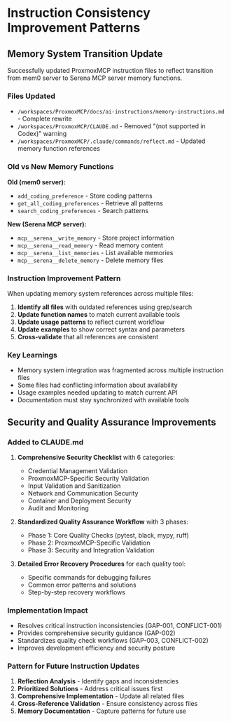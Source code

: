 # Instruction Consistency Improvement Patterns

## Memory System Transition Update

Successfully updated ProxmoxMCP instruction files to reflect transition from mem0 server to Serena MCP server memory functions.

### Files Updated
- `/workspaces/ProxmoxMCP/docs/ai-instructions/memory-instructions.md` - Complete rewrite
- `/workspaces/ProxmoxMCP/CLAUDE.md` - Removed "(not supported in Codex)" warning
- `/workspaces/ProxmoxMCP/.claude/commands/reflect.md` - Updated memory function references

### Old vs New Memory Functions

**Old (mem0 server):**
- `add_coding_preference` - Store coding patterns
- `get_all_coding_preferences` - Retrieve all patterns  
- `search_coding_preferences` - Search patterns

**New (Serena MCP server):**
- `mcp__serena__write_memory` - Store project information
- `mcp__serena__read_memory` - Read memory content
- `mcp__serena__list_memories` - List available memories
- `mcp__serena__delete_memory` - Delete memory files

### Instruction Improvement Pattern

When updating memory system references across multiple files:

1. **Identify all files** with outdated references using grep/search
2. **Update function names** to match current available tools
3. **Update usage patterns** to reflect current workflow
4. **Update examples** to show correct syntax and parameters
5. **Cross-validate** that all references are consistent

### Key Learnings

- Memory system integration was fragmented across multiple instruction files
- Some files had conflicting information about availability
- Usage examples needed updating to match current API
- Documentation must stay synchronized with available tools

## Security and Quality Assurance Improvements

### Added to CLAUDE.md

1. **Comprehensive Security Checklist** with 6 categories:
   - Credential Management Validation
   - ProxmoxMCP-Specific Security Validation  
   - Input Validation and Sanitization
   - Network and Communication Security
   - Container and Deployment Security
   - Audit and Monitoring

2. **Standardized Quality Assurance Workflow** with 3 phases:
   - Phase 1: Core Quality Checks (pytest, black, mypy, ruff)
   - Phase 2: ProxmoxMCP-Specific Validation
   - Phase 3: Security and Integration Validation

3. **Detailed Error Recovery Procedures** for each quality tool:
   - Specific commands for debugging failures
   - Common error patterns and solutions
   - Step-by-step recovery workflows

### Implementation Impact

- Resolves critical instruction inconsistencies (GAP-001, CONFLICT-001)
- Provides comprehensive security guidance (GAP-002)
- Standardizes quality check workflows (GAP-003, CONFLICT-002)
- Improves development efficiency and security posture

### Pattern for Future Instruction Updates

1. **Reflection Analysis** - Identify gaps and inconsistencies
2. **Prioritized Solutions** - Address critical issues first
3. **Comprehensive Implementation** - Update all related files
4. **Cross-Reference Validation** - Ensure consistency across files
5. **Memory Documentation** - Capture patterns for future use